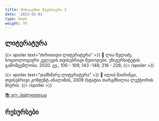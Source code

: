 ```yaml
---
title: მონაცემთა შეგროვება 2
date: '2021-01-01'
type: book
weight: 70
---
```



## 


## ლიტერატურა

{{< spoiler text="ძირითადი ლიტერატურა" >}}
📘 ლია წულაძე. სოციოლოგიური კვლევის თვისებრივი მეთოდები. უნივერსიტეტის გამომცემლობა. 2020. გვ., 100 - 109; 143 -148; 216 - 226;
{{< /spoiler >}}

{{< spoiler text="დამხმარე ლიტერატურა" >}}
📘 ილიპ მაირინგი, თვისებრივი კონტენტ-ანალიზის, 2009 (სტატია თარგმნილია ლექტორის მიერი).
{{< /spoiler >}}

[📚 ელ. ბიბლიოთეკა](https://drive.google.com/drive/folders/14XCctw4mjJ4SWiFpQpUqQ6suK9XfqpS8?usp=sharing)


## რესურსები 
